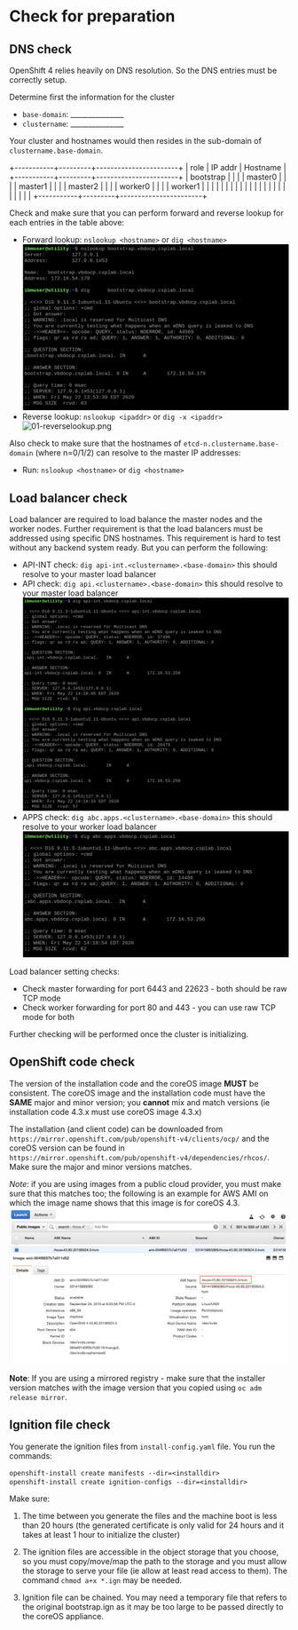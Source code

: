 # Check for preparation

## DNS check

OpenShift 4 relies heavily on DNS resolution. So the DNS entries must be correctly setup.

Determine first the information for the cluster

- `base-domain`:  _______________
- `clustername`:  _______________

Your cluster and hostnames would then resides in the sub-domain of `clustername.base-domain`.

+-----------+---------+-----------------------+
| role      | IP addr | Hostname              |
+-----------+---------+-----------------------+
| bootstrap |         |                       |
| master0   |         |                       |
| master1   |         |                       |
| master2   |         |                       |
| worker0   |         |                       |
| worker1   |         |                       |
|           |         |                       |
|           |         |                       |
|           |         |                       |
|           |         |                       |
|           |         |                       |
+-----------+---------+-----------------------+

Check and make sure that you can perform forward and reverse lookup for each entries in the table above:

- Forward lookup: `nslookup <hostname>` or `dig <hostname>` <br> ![01-forwardlookup.png](images/01-forwardlookup.png)
- Reverse lookup: `nslookup <ipaddr>` or `dig -x <ipaddr>` <br> ![01-reverselookup.png](images/02-reverselookup.png)

Also check to make sure that the hostnames of `etcd-n.clustername.base-domain` (where n=0/1/2) can resolve to the master IP addresses:

- Run: `nslookup <hostname>` or `dig <hostname>`

## Load balancer check

Load balancer are required to load balance the master nodes and the worker nodes. Further requirement is that the load balancers must be addressed using specific DNS hostnames. This requirement is hard to test without any backend system ready. But you can perform the following:

- API-INT check: `dig api-int.<clustername>.<base-domain>` this should resolve to your master load balancer
- API check: `dig api.<clustername>.<base-domain>` this should resolve to your master load balancer  <br> ![01-masterlb.png](images/01-masterlb.png)
- APPS check: `dig abc.apps.<clustername>.<base-domain>` this should resolve to your worker load balancer <br> ![01-workerlb.png](images/01-workerlb.png)

Load balancer setting checks:

- Check master forwarding for port 6443 and 22623 - both should be raw TCP mode
- Check worker forwarding for port 80 and 443 - you can use raw TCP mode for both

Further checking will be performed once the cluster is initializing.

## OpenShift code check

The version of the installation code and the coreOS image **MUST** be consistent. The coreOS image and the installation code must have the **SAME** major and minor version; you **cannot** mix and match versions (ie installation code 4.3.x must use coreOS image 4.3.x)

The installation (and client code) can be downloaded from `https://mirror.openshift.com/pub/openshift-v4/clients/ocp/` and the coreOS version can be found in `https://mirror.openshift.com/pub/openshift-v4/dependencies/rhcos/`. Make sure the major and minor versions matches.

*Note*: if you are using images from a public cloud provider, you must make sure that this matches too; the following is an example for AWS AMI on which the image name shows that this image is for coreOS 4.3. <br> ![aws ami](images/01-awsami.png)

**Note**: If you are using a mirrored registry - make sure that the installer version matches with the image version that you copied using `oc adm release mirror`.

## Ignition file check

You generate the ignition files from `install-config.yaml` file. You run the commands:

```
openshift-install create manifests --dir=<installdir>
openshift-install create ignition-configs --dir=<installdir>
```

Make sure:

1. The time between you generate the files and the machine boot is less than 20 hours (the generated certificate is only valid for 24 hours and it takes at least 1 hour to initialize the cluster)

2. The ignition files are accessible in the object storage that you choose, so you must copy/move/map the path to the storage and you must allow the storage to serve your file (ie allow at least read access to them). The command `chmod a+x *.ign` may be needed.

3. Ignition file can be chained. You may need a temporary file that refers to the original bootstrap.ign as it may be too large to be passed directly to the coreOS appliance.
